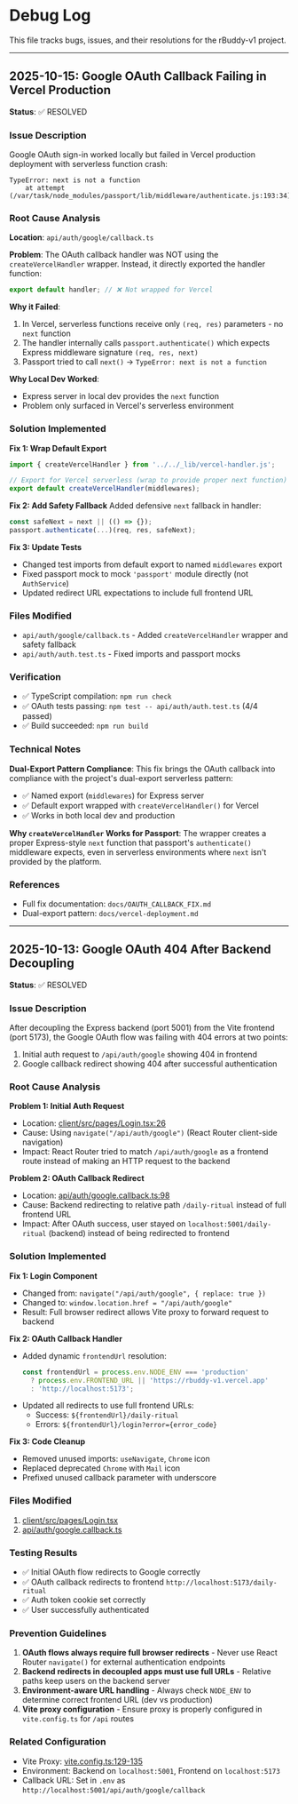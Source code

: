 # Debug Log

This file tracks bugs, issues, and their resolutions for the rBuddy-v1 project.

---

## 2025-10-15: Google OAuth Callback Failing in Vercel Production

**Status**: ✅ RESOLVED

### Issue Description
Google OAuth sign-in worked locally but failed in Vercel production deployment with serverless function crash:
```
TypeError: next is not a function
    at attempt (/var/task/node_modules/passport/lib/middleware/authenticate.js:193:34)
```

### Root Cause Analysis

**Location**: `api/auth/google/callback.ts`

**Problem**: The OAuth callback handler was NOT using the `createVercelHandler` wrapper. Instead, it directly exported the handler function:
```typescript
export default handler; // ❌ Not wrapped for Vercel
```

**Why it Failed**:
1. In Vercel, serverless functions receive only `(req, res)` parameters - no `next` function
2. The handler internally calls `passport.authenticate()` which expects Express middleware signature `(req, res, next)`
3. Passport tried to call `next()` → `TypeError: next is not a function`

**Why Local Dev Worked**: 
- Express server in local dev provides the `next` function
- Problem only surfaced in Vercel's serverless environment

### Solution Implemented

**Fix 1: Wrap Default Export**
```typescript
import { createVercelHandler } from '../../_lib/vercel-handler.js';

// Export for Vercel serverless (wrap to provide proper next function)
export default createVercelHandler(middlewares);
```

**Fix 2: Add Safety Fallback**
Added defensive `next` fallback in handler:
```typescript
const safeNext = next || (() => {});
passport.authenticate(...)(req, res, safeNext);
```

**Fix 3: Update Tests**
- Changed test imports from default export to named `middlewares` export
- Fixed passport mock to mock `'passport'` module directly (not `AuthService`)
- Updated redirect URL expectations to include full frontend URL

### Files Modified
- `api/auth/google/callback.ts` - Added `createVercelHandler` wrapper and safety fallback
- `api/auth/auth.test.ts` - Fixed imports and passport mocks

### Verification
- ✅ TypeScript compilation: `npm run check`
- ✅ OAuth tests passing: `npm test -- api/auth/auth.test.ts` (4/4 passed)
- ✅ Build succeeded: `npm run build`

### Technical Notes

**Dual-Export Pattern Compliance**:
This fix brings the OAuth callback into compliance with the project's dual-export serverless pattern:
- ✅ Named export (`middlewares`) for Express server
- ✅ Default export wrapped with `createVercelHandler()` for Vercel
- ✅ Works in both local dev and production

**Why `createVercelHandler` Works for Passport**:
The wrapper creates a proper Express-style `next` function that passport's `authenticate()` middleware expects, even in serverless environments where `next` isn't provided by the platform.

### References
- Full fix documentation: `docs/OAUTH_CALLBACK_FIX.md`
- Dual-export pattern: `docs/vercel-deployment.md`

---

## 2025-10-13: Google OAuth 404 After Backend Decoupling

**Status**: ✅ RESOLVED

### Issue Description
After decoupling the Express backend (port 5001) from the Vite frontend (port 5173), the Google OAuth flow was failing with 404 errors at two points:
1. Initial auth request to `/api/auth/google` showing 404 in frontend
2. Google callback redirect showing 404 after successful authentication

### Root Cause Analysis

**Problem 1: Initial Auth Request**
- Location: [client/src/pages/Login.tsx:26](../client/src/pages/Login.tsx#L26)
- Cause: Using `navigate("/api/auth/google")` (React Router client-side navigation)
- Impact: React Router tried to match `/api/auth/google` as a frontend route instead of making an HTTP request to the backend

**Problem 2: OAuth Callback Redirect**
- Location: [api/auth/google.callback.ts:98](../api/auth/google.callback.ts#L98)
- Cause: Backend redirecting to relative path `/daily-ritual` instead of full frontend URL
- Impact: After OAuth success, user stayed on `localhost:5001/daily-ritual` (backend) instead of being redirected to frontend

### Solution Implemented

**Fix 1: Login Component**
- Changed from: `navigate("/api/auth/google", { replace: true })`
- Changed to: `window.location.href = "/api/auth/google"`
- Result: Full browser redirect allows Vite proxy to forward request to backend

**Fix 2: OAuth Callback Handler**
- Added dynamic `frontendUrl` resolution:
  ```typescript
  const frontendUrl = process.env.NODE_ENV === 'production'
    ? process.env.FRONTEND_URL || 'https://rbuddy-v1.vercel.app'
    : 'http://localhost:5173';
  ```
- Updated all redirects to use full frontend URLs:
  - Success: `${frontendUrl}/daily-ritual`
  - Errors: `${frontendUrl}/login?error={error_code}`

**Fix 3: Code Cleanup**
- Removed unused imports: `useNavigate`, `Chrome` icon
- Replaced deprecated `Chrome` with `Mail` icon
- Prefixed unused callback parameter with underscore

### Files Modified
1. [client/src/pages/Login.tsx](../client/src/pages/Login.tsx)
2. [api/auth/google.callback.ts](../api/auth/google.callback.ts)

### Testing Results
- ✅ Initial OAuth flow redirects to Google correctly
- ✅ OAuth callback redirects to frontend `http://localhost:5173/daily-ritual`
- ✅ Auth token cookie set correctly
- ✅ User successfully authenticated

### Prevention Guidelines
1. **OAuth flows always require full browser redirects** - Never use React Router `navigate()` for external authentication endpoints
2. **Backend redirects in decoupled apps must use full URLs** - Relative paths keep users on the backend server
3. **Environment-aware URL handling** - Always check `NODE_ENV` to determine correct frontend URL (dev vs production)
4. **Vite proxy configuration** - Ensure proxy is properly configured in `vite.config.ts` for `/api` routes

### Related Configuration
- Vite Proxy: [vite.config.ts:129-135](../vite.config.ts#L129-L135)
- Environment: Backend on `localhost:5001`, Frontend on `localhost:5173`
- Callback URL: Set in `.env` as `http://localhost:5001/api/auth/google/callback`
